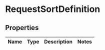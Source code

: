 # RequestSortDefinition

## Properties
Name | Type | Description | Notes
------------ | ------------- | ------------- | -------------


